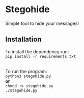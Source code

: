# Stegohide
Simple tool to hide your messages!


## Installation
To install the dependency run:
<br />
`pip install -r requirements.txt`
<br />
<br />

To run the program:
<br />
`python3 stegohide.py`
<br />
**or**
<br />
`chmod +x stegohide.py`
<br />
`./stegohide.py`
